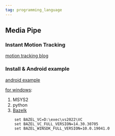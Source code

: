 ```yaml
---
tag: programming_language
---
```

## Media Pipe
### Instant Motion Tracking
[motion tracking blog](https://google.github.io/mediapipe/solutions/instant_motion_tracking)

### Install & Android example
[android example](https://google.github.io/mediapipe/getting_started/android.html)

[for windows](https://google.github.io/mediapipe/getting_started/install.html#installing-on-windows):
1. MSYS2
2. python
3. [Bazelk](https://docs.bazel.build/versions/main/windows.html#build-c-with-msvc)
```
    set BAZEL_VC=D:\exec\vs2022\VC
    set BAZEL_VC_FULL_VERSION=14.30.30705
    set BAZEL_WINSDK_FULL_VERSION=10.0.19041.0
```